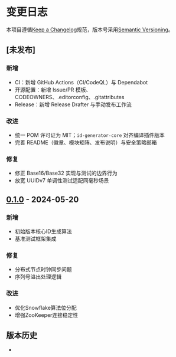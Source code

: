 # 变更日志

本项目遵循[Keep a Changelog](https://keepachangelog.com/zh-CN/1.0.0/)规范，版本号采用[Semantic Versioning](https://semver.org/lang/zh-CN/)。

## [未发布]
### 新增
- CI：新增 GitHub Actions（CI/CodeQL）与 Dependabot
- 开源配置：新增 Issue/PR 模板、CODEOWNERS、.editorconfig、.gitattributes
- Release：新增 Release Drafter 与手动发布工作流

### 改进
- 统一 POM 许可证为 MIT；`id-generator-core` 对齐编译插件版本
- 完善 README（徽章、模块矩阵、发布说明）与安全策略邮箱

### 修复
- 修正 Base16/Base32 实现与测试的边界行为
- 放宽 UUIDv7 单调性测试适配同毫秒场景

## [0.1.0] - 2024-05-20
### 新增
- 初始版本核心ID生成算法
- 基准测试框架集成

### 修复
- 分布式节点时钟同步问题
- 序列号溢出处理逻辑

### 改进
- 优化Snowflake算法位分配
- 增强ZooKeeper连接稳定性

## 版本历史
- [0.1.0]: https://github.com/ixiongdi/id-generator/releases/tag/v0.1.0

[保持更新日志]: https://keepachangelog.com/zh-CN/1.0.0/
[语义化版本]: https://semver.org/lang/zh-CN/